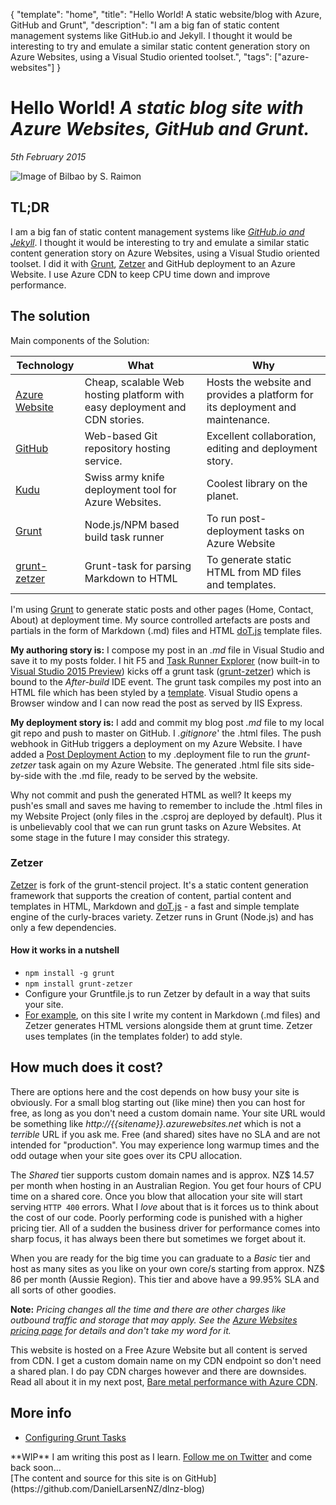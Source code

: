 ﻿{
    "template": "home",
    "title": "Hello World! A static website/blog with Azure, GitHub and Grunt",
	"description": "I am a big fan of static content management systems like GitHub.io and Jekyll. I thought it would be interesting to try and emulate a similar static content generation story on Azure Websites, using a Visual Studio oriented toolset.",
    "tags": ["azure-websites"]
}

# Hello World! _A static blog site with Azure Websites, GitHub and Grunt._
_5th February 2015_

<img src="/images/bilbao.jpg" class="img-responsive img-thumbnail" alt="Image of Bilbao by S. Raimon">


## TL;DR

I am a big fan of static content management systems like _[GitHub.io and Jekyll][jekyll_pages]_. I thought it would be interesting to try and emulate a similar static content generation story on Azure Websites, using a Visual Studio oriented toolset. I did it with [Grunt], [Zetzer] and GitHub deployment to an Azure Website. I use Azure CDN to keep CPU time down and improve performance.


## The solution

Main components of the Solution:

|Technology | What              | Why   |
| ----      | ---               | ----- |
| [Azure Website] | Cheap, scalable Web hosting platform with easy deployment and CDN stories. | Hosts the website and provides a platform for its deployment and maintenance. |
| [GitHub]  | Web-based Git repository hosting service. | Excellent collaboration, editing and deployment story. |
| [Kudu]    | Swiss army knife deployment tool for Azure Websites.  | Coolest library on the planet. |
| [Grunt]   | Node.js/NPM based build task runner | To run post-deployment tasks on Azure Website |
| [grunt-zetzer]  | Grunt-task for parsing Markdown to HTML | To generate static HTML from MD files and templates. |


I'm using [Grunt] to generate static posts and other pages (Home, Contact, About) at deployment time. My source controlled artefacts are posts and partials in the form of Markdown (.md) files and HTML [doT.js] template files. 

**My authoring story is:** I compose my post in an _.md_ file in Visual Studio and save it to my posts folder. I hit F5 and [Task Runner Explorer] (now built-in to [Visual Studio 2015 Preview]) kicks off a grunt task ([grunt-zetzer]) which is bound to the _After-build_ IDE event. The grunt task compiles my post into an HTML file which has been styled by a [template]. Visual Studio opens a Browser window and I can now read the post as served by IIS Express.

**My deployment story is:** I add and commit my blog post _.md_ file to my local git repo and push to master on GitHub. I _.gitignore_' the .html files. The push webhook in GitHub triggers a deployment on my Azure Website. I have added a [Post Deployment Action] to my .deployment file to run the _grunt-zetzer_ task again on my Azure Website. The generated .html file sits side-by-side with the .md file, ready to be served by the website.

Why not commit and push the generated HTML as well? It keeps my push'es small and saves me having to remember to include the .html files in my Website Project (only files in the .csproj are deployed by default). Plus it is unbelievably cool that we can run grunt tasks on Azure Websites. At some stage in the future I may consider this strategy. 


### Zetzer

[Zetzer] is fork of the grunt-stencil project. It's a static content generation framework that supports the creation of 
content, partial content and templates in HTML, Markdown and [doT.js] - a fast and simple template engine of the curly-braces 
variety. Zetzer runs in Grunt (Node.js) and has only a few dependencies.


#### How it works in a nutshell

* `npm install -g grunt`
* `npm install grunt-zetzer`
* Configure your Gruntfile.js to run Zetzer by default in a way that suits your site. 
 * [For example], on this site I write my content in Markdown (.md files) and Zetzer generates HTML versions alongside them at grunt time. Zetzer uses templates (in the templates folder) to add style.


## How much does it cost?

There are options here and the cost depends on how busy your site is obviously. For a small blog starting out (like mine) then you can host for free, as long as you don't need a custom domain name. Your site URL would be something like _http://{{sitename}}.azurewebsites.net_ which is not a _terrible_ URL if you ask me. Free (and shared) sites have no SLA and are not intended for "production". You may experience long warmup times and the odd outage when your site goes over its CPU allocation.

The _Shared_ tier supports custom domain names and is approx. NZ$ 14.57 per month when hosting in an Australian Region. You get four hours of CPU time on a shared core. Once you blow that allocation your site will start serving `HTTP 400` errors. What I _love_ about that is it forces us to think about the cost of our code. Poorly performing code is punished with a higher pricing tier. All of a sudden the business driver for performance comes into sharp focus, it has always been there but sometimes we forget about it.

When you are ready for the big time you can graduate to a _Basic_ tier and host as many sites as you like on your own core/s starting from approx. NZ$ 86 per month (Aussie Region). This tier and above have a 99.95% SLA and all sorts of other goodies. 

**Note:** _Pricing changes all the time and there are other charges like outbound traffic and storage that may apply. See the [Azure Websites pricing page] for details and don't take my word for it._

This website is hosted on a Free Azure Website but all content is served from CDN. I get a custom domain name on my CDN endpoint so don't need a shared plan. I do pay CDN charges however and there are downsides. Read all about it in my next post, [Bare metal performance with Azure CDN].

## More info

* [Configuring Grunt Tasks](http://gruntjs.com/configuring-tasks)


<div class="alert alert-warning" role="alert"><span class="glyphicon glyphicon-info-sign" aria-hidden="true"></span> **WIP** I am writing this post as I learn. <a href="https://twitter.com/daniellarsennz/" class="alert-link">Follow me on Twitter</a> and come back soon...</div>

<div class="alert alert-info" role="alert"><span class="glyphicon glyphicon-cloud-download" aria-hidden="true"></span> [The content and source for this site is on GitHub](https://github.com/DanielLarsenNZ/dlnz-blog)</div>


[template]: https://github.com/DanielLarsenNZ/dlnz-blog/blob/master/Dlnz.Blog.Web/templates/post.dot.html
[Bare metal performance with Azure CDN]: /posts/azure-websites/performance-with-azure-cdn.html
[jekyll_pages]: https://help.github.com/articles/using-jekyll-with-pages/
[twitter_dan]: https://twitter.com/daniellarsennz
[Grunt]: http://gruntjs.com/
[doT.js]: http://olado.github.io/doT/index.html
[Azure Website]: http://azure.microsoft.com/en-us/services/websites/
[Azure CDN]: http://azure.microsoft.com/en-us/services/cdn/
[Task Runner Explorer]: http://www.hanselman.com/blog/IntroducingGulpGruntBowerAndNpmSupportForVisualStudio.aspx
[Visual Studio 2015 Preview]: http://www.visualstudio.com/en-us/downloads/visual-studio-2015-downloads-vs.aspx
[grunt-zetzer]: https://github.com/brainshave/grunt
[Post Deployment Action]: https://github.com/projectkudu/kudu/wiki/Post-Deployment-Action-Hooks
[GitHub]: https://github.com
[Kudu]: https://github.com/projectkudu/kudu
[www.daniellarsen.nz]: http://www.daniellarsen.nz/
[reduce the default TTL for objects in the CDN]: http://azure.microsoft.com/en-us/documentation/articles/cdn-websites-with-cdn/#caching
[set different TTLs for different folders]: http://azure.microsoft.com/en-us/documentation/articles/cdn-websites-with-cdn/#caching
[canonical]: https://support.google.com/webmasters/answer/139066?hl=en
[Angular]: https://angularjs.org/
[For example]: https://github.com/DanielLarsenNZ/dlnz-blog/blob/master/Dlnz.Blog.Web/Gruntfile.js
[Zetzer]: https://github.com/brainshave/grunt-zetzer
[Azure Websites pricing page]: http://azure.microsoft.com/en-us/pricing/details/websites/